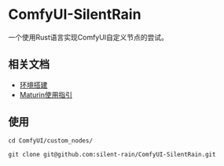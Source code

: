 # ComfyUI-SilentRain

一个使用Rust语言实现ComfyUI自定义节点的尝试。

## 相关文档

- [环境搭建](docs/环境搭建.md)
- [Maturin使用指引](docs/Maturin使用指引.md)

## 使用

```shell
cd ComfyUI/custom_nodes/

git clone git@github.com:silent-rain/ComfyUI-SilentRain.git
```
